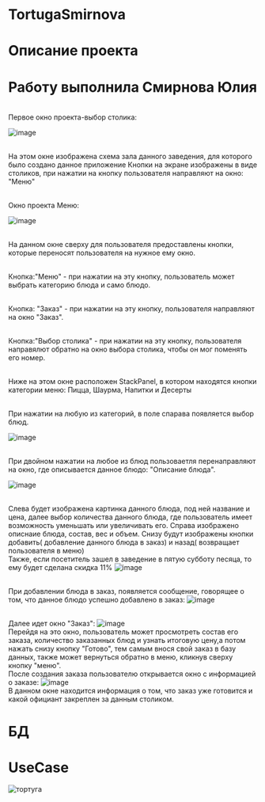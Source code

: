 # TortugaSmirnova
<h1>Описание проекта </h1>

<h1>  Работу выполнила Смирнова Юлия  </h1>

<br> Первое окно проекта-выбор столика: <br>

![image](https://user-images.githubusercontent.com/98512778/196400819-2f42634f-7c13-45e3-8e1e-ab53a537db5e.png)

<br> На этом окне изображена схема зала данного заведения, для которого было создано данное приложение 
Кнопки на экране изображены в виде столиков, при нажатии на кнопку пользователя направляют на окно: "Меню" 

<br> Окно проекта Меню: <br>

![image](https://user-images.githubusercontent.com/98512778/196402707-375bab4b-6480-446d-838a-6da6732fa9a7.png)

<br>На данном окне сверху для пользователя предоставлены кнопки, которые переносят пользователя на нужное ему окно.<br>

<br>Кнопка:"Меню" - при нажатии на эту кнопку, пользователь может выбрать категорию блюда и само блюдо.<br>

<br>Кнопка: "Заказ" - при нажатии на эту кнопку, пользователя направляют на окно "Заказ".  <br>

<br>Кнопка:"Выбор столика" - при нажатии на эту кнопку, пользователя направялют обратно на окно выбора столика, чтобы он мог поменять его номер.<br>

<br>Ниже на этом окне расположен StackPanel, в котором находятся кнопки категории меню: Пицца, Шаурма, Напитки и Десерты<br>

<br>При нажатии на любую из категорий, в поле спарава появляется выбор блюд.

![image](https://user-images.githubusercontent.com/98512778/196559165-9a403c80-64a3-4036-a9f3-e24bf7bf006a.png)


<br>При двойном нажатии на любое из блюд пользоваетля перенаправляют на окно, где описывается данное блюдо: "Описание блюда".



![image](https://user-images.githubusercontent.com/98512778/196557943-59e9a2a2-5678-470b-ab85-e961f6dbeced.png)

<br>Слева будет изображена картинка данного блюда, под ней название и цена, далее выбор количества данного блюда, 
где пользователь имеет возможность  уменьшать или увеличивать его.
Справа изображено описнаие блюда, состав, вес и объем.
Снизу будут изображены кнопки добавить( добавление данного блюда в заказ) и назад( возвращает пользователя в меню)
<br> Также, если посетитель зашел в заведение в пятую субботу песяца, то ему будет сделана скидка 11%
![image](https://user-images.githubusercontent.com/98512778/201787696-159a63ea-b884-4e67-98f4-8936c6e6ae24.png)




<br> При добавлении блюда в заказ, появляется сообщение, говорящее о том, что данное блюдо успешно добавлено в заказ:
![image](https://user-images.githubusercontent.com/98512778/196559412-84535f26-59d6-4852-af45-c3d7164969ae.png)

<br>Далее идет окно "Заказ":
![image](https://user-images.githubusercontent.com/98512778/196559563-14b53ab8-91d8-4d02-bf30-b710ba28e9d2.png)
<br> Перейдя на это окно, пользователь может просмотреть состав его заказа, количество заказанных блюд и узнать итоговую цену,а потом нажать снизу кнопку "Готово", тем самым внося свой заказ в базу данных,
также может вернуться обратно в меню, кликнув сверху кнопку "меню".
<br> После создания заказа  пользователю открывается окно с информацией о заказе:
![image](https://user-images.githubusercontent.com/98512778/196560080-79b68c83-6c56-49e1-8c5e-c739a8297ce0.png)
<br> В данном окне находится информация о том, что заказ уже готовится и какой официант закреплен за данным столиком.

<h1>БД</h1>


<h1>UseCase</h1>

![тортуга](https://user-images.githubusercontent.com/98512778/212111966-430850ef-acd2-4c17-abda-09b19dc0ceb8.png)
